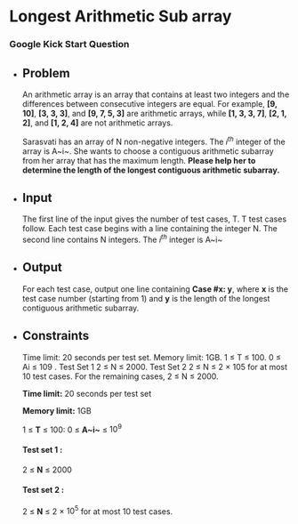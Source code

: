 # Longest Arithmetic Sub array
### Google Kick Start Question

- ## Problem
	An arithmetic array is an array that contains at least two integers and the differences between consecutive 			integers are equal. For example, **[9, 10]**, **[3, 3, 3]**,	and **[9, 7, 5, 3]** are arithmetic arrays, while **[1, 3, 3, 7]**, **[2, 1, 2]**, 	and **[1, 2, 4]** are	not arithmetic arrays.
	
	Sarasvati has an array of N non-negative integers. The $i^{th}$ integer of the array is A~i~. She wants to choose a contiguous arithmetic subarray from her array that has the maximum length. 
**Please help her to determine the length of the longest contiguous arithmetic subarray.**

- ## Input
	The first line of the input gives the number of test cases, T. T test cases follow. Each test case begins with a line containing the integer N. The second line contains N integers. The $i^{th}$ integer is A~i~

- ## Output
	For each test case, output one line containing **Case #x: y**, where **x** is the test case number (starting from 1) and **y** is the length of the longest contiguous arithmetic subarray.
	
- ## Constraints

	Time limit: 20 seconds per test set.
Memory limit: 1GB.
1 ≤ T ≤ 100.
0 ≤ Ai ≤ 109
.
Test Set 1
2 ≤ N ≤ 2000.
Test Set 2
2 ≤ N ≤ 2 × 105 for at most 10 test cases.
For the remaining cases, 2 ≤ N ≤ 2000.

	**Time limit:** 20 seconds per test set

	**Memory limit:** 1GB

	1 ≤ **T** ≤ 100:
	0 ≤ **A~i~** ≤ $10^{9}$
	
	#### Test set 1 :
	2 ≤ **N** ≤ 2000

	#### Test set 2 :
	2 ≤ **N** ≤ 2 × $10^{5}$ for at most 10 test cases.
